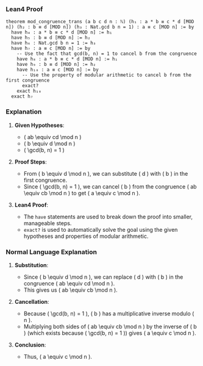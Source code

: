 ### Lean4 Proof
```lean4
theorem mod_congruence_trans (a b c d n : ℕ) (h₁ : a * b ≡ c * d [MOD n]) (h₂ : b ≡ d [MOD n]) (h₃ : Nat.gcd b n = 1) : a ≡ c [MOD n] := by
  have h₄ : a * b ≡ c * d [MOD n] := h₁
  have h₅ : b ≡ d [MOD n] := h₂
  have h₆ : Nat.gcd b n = 1 := h₃
  have h₇ : a ≡ c [MOD n] := by
    -- Use the fact that gcd(b, n) = 1 to cancel b from the congruence
    have h₈ : a * b ≡ c * d [MOD n] := h₁
    have h₉ : b ≡ d [MOD n] := h₂
    have h₁₀ : a ≡ c [MOD n] := by
      -- Use the property of modular arithmetic to cancel b from the first congruence
      exact?
    exact h₁₀
  exact h₇
```

### Explanation
1. **Given Hypotheses**:
   - \( ab \equiv cd \mod n \)
   - \( b \equiv d \mod n \)
   - \( \gcd(b, n) = 1 \)

2. **Proof Steps**:
   - From \( b \equiv d \mod n \), we can substitute \( d \) with \( b \) in the first congruence.
   - Since \( \gcd(b, n) = 1 \), we can cancel \( b \) from the congruence \( ab \equiv cb \mod n \) to get \( a \equiv c \mod n \).

3. **Lean4 Proof**:
   - The `have` statements are used to break down the proof into smaller, manageable steps.
   - `exact?` is used to automatically solve the goal using the given hypotheses and properties of modular arithmetic.

### Normal Language Explanation
1. **Substitution**:
   - Since \( b \equiv d \mod n \), we can replace \( d \) with \( b \) in the congruence \( ab \equiv cd \mod n \).
   - This gives us \( ab \equiv cb \mod n \).

2. **Cancellation**:
   - Because \( \gcd(b, n) = 1 \), \( b \) has a multiplicative inverse modulo \( n \).
   - Multiplying both sides of \( ab \equiv cb \mod n \) by the inverse of \( b \) (which exists because \( \gcd(b, n) = 1 \)) gives \( a \equiv c \mod n \).

3. **Conclusion**:
   - Thus, \( a \equiv c \mod n \).